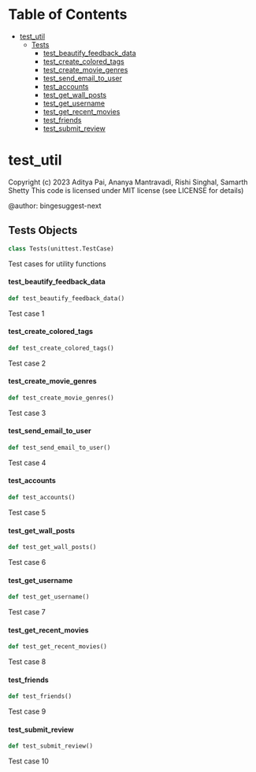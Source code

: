 # Table of Contents

* [test\_util](#test_util)
  * [Tests](#test_util.Tests)
    * [test\_beautify\_feedback\_data](#test_util.Tests.test_beautify_feedback_data)
    * [test\_create\_colored\_tags](#test_util.Tests.test_create_colored_tags)
    * [test\_create\_movie\_genres](#test_util.Tests.test_create_movie_genres)
    * [test\_send\_email\_to\_user](#test_util.Tests.test_send_email_to_user)
    * [test\_accounts](#test_util.Tests.test_accounts)
    * [test\_get\_wall\_posts](#test_util.Tests.test_get_wall_posts)
    * [test\_get\_username](#test_util.Tests.test_get_username)
    * [test\_get\_recent\_movies](#test_util.Tests.test_get_recent_movies)
    * [test\_friends](#test_util.Tests.test_friends)
    * [test\_submit\_review](#test_util.Tests.test_submit_review)

<a id="test_util"></a>

# test\_util

Copyright (c) 2023 Aditya Pai, Ananya Mantravadi, Rishi Singhal, Samarth Shetty
This code is licensed under MIT license (see LICENSE for details)

@author: bingesuggest-next

<a id="test_util.Tests"></a>

## Tests Objects

```python
class Tests(unittest.TestCase)
```

Test cases for utility functions

<a id="test_util.Tests.test_beautify_feedback_data"></a>

#### test\_beautify\_feedback\_data

```python
def test_beautify_feedback_data()
```

Test case 1

<a id="test_util.Tests.test_create_colored_tags"></a>

#### test\_create\_colored\_tags

```python
def test_create_colored_tags()
```

Test case 2

<a id="test_util.Tests.test_create_movie_genres"></a>

#### test\_create\_movie\_genres

```python
def test_create_movie_genres()
```

Test case 3

<a id="test_util.Tests.test_send_email_to_user"></a>

#### test\_send\_email\_to\_user

```python
def test_send_email_to_user()
```

Test case 4

<a id="test_util.Tests.test_accounts"></a>

#### test\_accounts

```python
def test_accounts()
```

Test case 5

<a id="test_util.Tests.test_get_wall_posts"></a>

#### test\_get\_wall\_posts

```python
def test_get_wall_posts()
```

Test case 6

<a id="test_util.Tests.test_get_username"></a>

#### test\_get\_username

```python
def test_get_username()
```

Test case 7

<a id="test_util.Tests.test_get_recent_movies"></a>

#### test\_get\_recent\_movies

```python
def test_get_recent_movies()
```

Test case 8

<a id="test_util.Tests.test_friends"></a>

#### test\_friends

```python
def test_friends()
```

Test case 9

<a id="test_util.Tests.test_submit_review"></a>

#### test\_submit\_review

```python
def test_submit_review()
```

Test case 10

